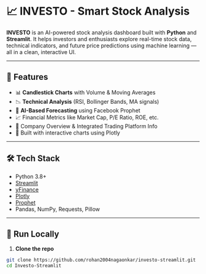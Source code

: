 # 📈 INVESTO - Smart Stock Analysis

**INVESTO** is an AI-powered stock analysis dashboard built with **Python** and **Streamlit**. It helps investors and enthusiasts explore real-time stock data, technical indicators, and future price predictions using machine learning — all in a clean, interactive UI.

---

## 🚀 Features

- 📊 **Candlestick Charts** with Volume & Moving Averages
- 📉 **Technical Analysis** (RSI, Bollinger Bands, MA signals)
- 🤖 **AI-Based Forecasting** using Facebook Prophet
- 📈 Financial Metrics like Market Cap, P/E Ratio, ROE, etc.
- 🧾 Company Overview & Integrated Trading Platform Info
- 🎯 Built with interactive charts using Plotly

---

## 🛠 Tech Stack

- Python 3.8+
- [Streamlit](https://streamlit.io/)
- [yFinance](https://pypi.org/project/yfinance/)
- [Plotly](https://plotly.com/python/)
- [Prophet](https://facebook.github.io/prophet/)
- Pandas, NumPy, Requests, Pillow

---

## 🧪 Run Locally

1. **Clone the repo**  
```bash
git clone https://github.com/rohan2004nagaonkar/investo-streamlit.git
cd Investo-Streamlit
